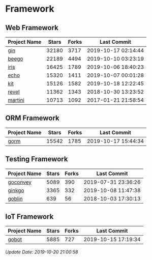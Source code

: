 # Framework

## Web Framework

| Project Name | Stars | Forks | Last Commit |
| ------------ | ----- | ----- | ----------- |
| [gin](https://github.com/gin-gonic/gin) | 32180 | 3717 | 2019-10-17 02:14:44 |
| [beego](https://github.com/astaxie/beego) | 22189 | 4494 | 2019-10-10 03:23:19 |
| [iris](https://github.com/kataras/iris) | 16425 | 1789 | 2019-10-06 18:40:23 |
| [echo](https://github.com/labstack/echo) | 15320 | 1411 | 2019-10-07 00:01:28 |
| [kit](https://github.com/go-kit/kit) | 15126 | 1582 | 2019-10-18 12:22:45 |
| [revel](https://github.com/revel/revel) | 11362 | 1343 | 2018-10-30 13:23:52 |
| [martini](https://github.com/go-martini/martini) | 10713 | 1092 | 2017-01-21 21:58:54 |

## ORM Framework

| Project Name | Stars | Forks | Last Commit |
| ------------ | ----- | ----- | ----------- |
| [gorm](https://github.com/jinzhu/gorm) | 15542 | 1785 | 2019-10-17 15:44:34 |

## Testing Framework

| Project Name | Stars | Forks | Last Commit |
| ------------ | ----- | ----- | ----------- |
| [goconvey](https://github.com/smartystreets/goconvey) | 5089 | 390 | 2019-07-31 23:36:26 |
| [ginkgo](https://github.com/onsi/ginkgo) | 3365 | 332 | 2019-10-08 11:47:38 |
| [goblin](https://github.com/franela/goblin) | 639 | 56 | 2018-10-03 17:30:13 |

## IoT Framework

| Project Name | Stars | Forks | Last Commit |
| ------------ | ----- | ----- | ----------- |
| [gobot](https://github.com/hybridgroup/gobot) | 5885 | 727 | 2019-10-15 17:19:34 |

*Update Date: 2019-10-20 21:00:58*